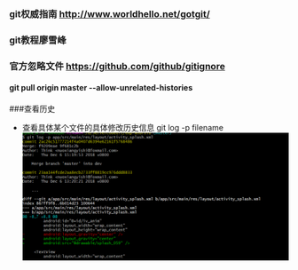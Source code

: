 ### git权威指南 http://www.worldhello.net/gotgit/
### git教程廖雪峰
### 官方忽略文件 https://github.com/github/gitignore
#### git pull origin master --allow-unrelated-histories
###查看历史
* 查看具体某个文件的具体修改历史信息
 git log -p filename
 ![git log -p filename](img/git_log_p_file.png)



